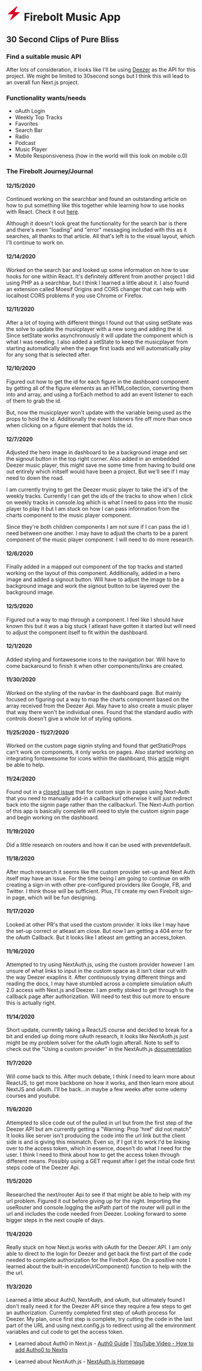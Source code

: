 # ![alt text](https://github.com/mowens86/firebolt/blob/main/public/firebolt48.png "Firebolt") Firebolt Music App
## 30 Second Clips of Pure Bliss

### Find a suitable music API
After lots of consideration, it looks like I'll be using [Deezer](https://www.deezer.com/us/) as the API for this project. We might be limited to 30second songs but I think this will lead to an overall fun Next.js project.

### Functionality wants/needs
- oAuth Login
- Weekly Top Tracks
- Favorites
- Search Bar
- Radio
- Podcast
- Music Player
- Mobile Responsiveness (how in the world will this look on mobile o.0)

### The Firebolt Journey/Journal

#### 12/15/2020

Continued working on the searchbar and found an outstanding article on how to put something like this together while learning how to use hooks with React. Check it out [here](https://www.robinwieruch.de/react-hooks-fetch-data). 

Although it doesn't look great the functionality for the search bar is there and there's even "loading" and "error" messaging included with this as it searches, all thanks to that article. All that's left is to the visual layout, which I'll continue to work on.


#### 12/14/2020

Worked on the search bar and looked up some information on how to use hooks for one within React. It's definitely different from another project I did using PHP as a searchbar, but I think I learned a little about it. I also found an extension called Moesif Origins and CORS changer that can help with localhost CORS problems if you use Chrome or Firefox.

#### 12/11/2020

After a lot of toying with different things I found out that using setState was the solve to update the musicplayer with a new song and adding the id. Since setState works asynchronously it will update the component which is what I was needing. I also added a setState to keep the musicplayer from starting automatically when the page first loads and will automatically play for any song that is selected after.

#### 12/10/2020

Figured out how to get the id for each figure in the dashboard component by getting all of the figure elements as an HTMLcollection, converting them into and array, and using a forEach method to add an event listener to each of them to grab the id. 

But, now the musicplayer won't update with the variable being used as the props to hold the id. Additionally the event listeners fire off more than once when clicking on a figure element that holds the id. 

#### 12/7/2020

Adjusted the hero image in dashboard to be a background image and set the signout button in the top right corner. Also added in an embedded Deezer music player, this might save me some time from having to build one out entirely which initself would have been a project. But we'll see if I may need to down the road.

I am currently trying to get the Deezer music player to take the id's of the weekly tracks. Currently I can get the ids of the tracks to show when I click on weekly tracks in console.log which is what I need to pass into the music player to play it but I am stuck on how I can pass information from the charts component to the music player component. 

Since they're both children components I am not sure if I can pass the id I need between one another. I may have to adjust the charts to be a parent component of the music player component. I will need to do more research.

#### 12/6/2020

Finally added in a mapped out component of the top tracks and started working on the layout of this component. Additionally, added in a hero image and added a signout button. Will have to adjust the image to be a background image and work the signout button to be layered over the background image.

#### 12/5/2020

Figured out a way to map through a component. I feel like I should have known this but it was a big stuck I atleast have gotten it started but will need to adjust the component itself to fit within the dashboard. 

#### 12/1/2020

Added styling and fontawesome icons to the navigation bar. Will have to come backaround to finish it when other components/links are created.


#### 11/30/2020

Worked on the styling of the navbar in the dashboard page. But mainly focused on figuring out a way to map the charts component based on the array received from the Deezer Api. May have to also create a music player that way there won't be individual ones. Found that the standard audio with controls doesn't give a whole lot of styling options.

#### 11/25/2020 - 11/27/2020

Worked on the custom page signin styling and found that getStaticProps can't work on components, it only works on pages. Also started working on integrating fontawesome for icons within the dashboard, this [article](https://dev.to/vuongddang/how-to-use-fontawesome-in-next-js-5bl5) might be able to help.


#### 11/24/2020

Found out in a [closed issue](https://github.com/nextauthjs/next-auth/issues/350) that for custom sign in pages using Next-Auth that you need to manually add-in a callbackurl otherwise it will just redirect back into the signin page rather than the callbackurl. The Next-Auth portion of this app is basically complete will need to style the custom signin page and begin working on the dashboard. 

#### 11/19/2020

Did a little research on routers and how it can be used with preventdefault.

#### 11/18/2020

After much research it seems like the custom provider set-up and Next Auth itself may have an issue. For the time being I am going to continue on with creating a sign-in with other pre-configured providers like Google, FB, and Twitter. I think those will be sufficient. Plus, I'll create my own Firebolt sign-in page, which will be fun designing.

#### 11/17/2020

Looked at other PR's that used the custom provider. It loks like I may have the set-up correct or atleast am close. But now I am getting a 404 error for the oAuth Callback. But it looks like I atleast am getting an access_token.

#### 11/16/2020

Attempted to try using NextAuth.js, using the custom provider however I am unsure of what links to input in the custom space as it isn't clear cut with the way Deezer exaplins it. After continuously trying different things and reading the docs, I may have stumbled across a complete simulation oAuth 2.0 access with Next.js and Deezer. I am pretty stoked to get through to the callback page after authorization. Will need to test this out more to ensure this is actually right.

#### 11/14/2020

Short update, currently taking a ReactJS course and decided to break for a bit and ended up doing more oAuth research, it looks like NextAuth.js just might be my problem solver for the oAuth login afterall. Note to self to check out the "Using a custom provider" in the NextAuth.js [documentation](https://next-auth.js.org/configuration/providers)

#### 11/7/2020

Will come back to this. After much debate, I think I need to learn more about ReactJS, to get more backbone on how it works, and then learn more about NextJS and oAuth. I'll be back...in maybe a few weeks after some udemy courses and youtube.

#### 11/6/2020

Attempted to slice code out of the pulled in url but from the first step of the Deezer API but am currently getting a "Warning: Prop 'href' did not match" It looks like server isn't producing the code into the url link but the client side is and is giving this mismatch. Even so, if I got it to work I'd be linking over to the access token, which in essence, doesn't do what I need for the user. I think I need to think about how to get the access token through different means. Possibly using a GET request after I get the initial code first steps code of the Deezer Api.

#### 11/5/2020

Researched the next/router Api to see if that might be able to help with my url problem. Figured it out before giving up for the night. Importing the useRouter and console.logging the asPath part of the router will pull in the url and includes the code needed from Deezer. Looking forward to some bigger steps in the next couple of days.

#### 11/4/2020

Really stuck on how Next.js works with oAuth for the Deezer API. I am only able to direct to the login for Deezer and get back the first part of the code needed to complete authorization for the Firebolt App. On a positive note I learned about the built-in encodeUrlComponent() function to help with the the url.

#### 11/3/2020

Learned a little about Auth0, NextAuth, and oAuth, but ultimately found I don't really need it for the Deezer API since they require a few steps to get an authorization. Currently completed first step of oAuth process for Deezer. My plan, once first step is complete, try cutting the code in the last part of the URL and using next.config.js to redirect using all the environment variables and cut code to get the access token.

- Learned about Auth0 in Next.js - [Auth0 Guide](https://auth0.com/blog/ultimate-guide-nextjs-authentication-auth0/) | [YouTube Video - How to add Autho0 to Nextjs](https://www.youtube.com/watch?v=vrj9gCSjzw0)

- Learned about NextAuth.js - [NextAuth.js Homepage](https://auth0.com/blog/ultimate-guide-nextjs-authentication-auth0/)


